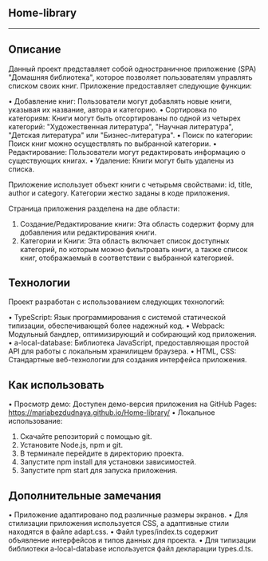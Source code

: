 ## Home-library

---

## Описание

Данный проект представляет собой одностраничное приложение (SPA) "Домашняя библиотека", которое позволяет пользователям управлять списком своих книг. Приложение предоставляет следующие функции:

• Добавление книг: Пользователи могут добавлять новые книги, указывая их название, автора и категорию.
• Сортировка по категориям: Книги могут быть отсортированы по одной из четырех категорий: "Художественная литература", "Научная литература", "Детская литература" или "Бизнес-литература".
• Поиск по категории: Поиск книг можно осуществлять по выбранной категории.
• Редактирование: Пользователи могут редактировать информацию о существующих книгах.
• Удаление: Книги могут быть удалены из списка.

Приложение использует объект книги с четырьмя свойствами: id, title, author и category. Категории жестко заданы в коде приложения.

Страница приложения разделена на две области:

1. Создание/Редактирование книги: Эта область содержит форму для добавления или редактирования книги.
2. Категории и Книги: Эта область включает список доступных категорий, по которым можно фильтровать книги, а также список книг, отображаемый в соответствии с выбранной категорией.

## Технологии

Проект разработан с использованием следующих технологий:

• TypeScript: Язык программирования с системой статической типизации, обеспечивающей более надежный код.
• Webpack: Модульный бандлер, оптимизирующий и собирающий код приложения.
• a-local-database: Библиотека JavaScript, предоставляющая простой API для работы с локальным хранилищем браузера.
• HTML, CSS: Стандартные веб-технологии для создания интерфейса приложения.

## Как использовать

• Просмотр демо: Доступен демо-версия приложения на GitHub Pages: https://mariabezdudnaya.github.io/Home-library/
• Локальное использование:
  1. Скачайте репозиторий с помощью git.
  2. Установите Node.js, npm и git.
  3. В терминале перейдите в директорию проекта.
  4. Запустите npm install для установки зависимостей.
  5. Запустите npm start для запуска приложения.

## Дополнительные замечания

• Приложение адаптировано под различные размеры экранов.
• Для стилизации приложения используется CSS, а адаптивные стили находятся в файле adapt.css.
• Файл types/index.ts содержит объявление интерфейсов и типов данных для проекта.
• Для типизации библиотеки a-local-database используется файл декларации types.d.ts.